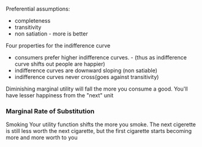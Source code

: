 Preferential assumptions:
- completeness
- transitivity
- non satiation - more is better


Four properties for the indifference curve
- consumers prefer higher indifference curves. - (thus as indifference curve shifts out people are happier)
- indifference curves are downward sloping (non satiable)
- indifference curves never cross(goes against transitivity)


Diminishing marginal utility will fall the more you consume a good. You'll have lesser happiness from the "next" unit 


### Marginal Rate of Substitution 


Smoking 
Your utility function shifts the more you smoke. The next cigerette is still less worth the next cigarette, but the first cigarette starts becoming more and more worth to you